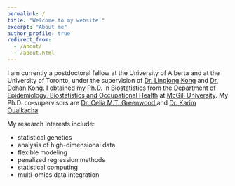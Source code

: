 ```yaml
---
permalink: /
title: "Welcome to my website!"
excerpt: "About me"
author_profile: true
redirect_from: 
  - /about/
  - /about.html
---
```

I am currently a postdoctoral fellow at the University of Alberta and at the University of Toronto, under the supervision of [Dr. Linglong Kong](https://sites.ualberta.ca/~lkong/) and [Dr. Dehan Kong](https://www.statistics.utoronto.ca/people/directories/all-faculty/dehan-kong).
I obtained my Ph.D. in Biostatistics from the [Department of Epidemiology, Biostatistics and Occupational Health](https://www.mcgill.ca/epi-biostat-occh/academic-programs/grad/biostatistics) at [McGill University](https://www.mcgill.ca). My Ph.D. co-supervisors are [Dr. Celia M.T. Greenwood ](https://www.mcgill.ca/statisticalgenetics/) and [Dr. Karim Oualkacha](https://karimoualkacha.uqam.ca/en/home/).

My research interests include:

* statistical genetics
* analysis of high-dimensional data
* flexible modeling
* penalized regression methods
* statistical computing
* multi-omics data integration
